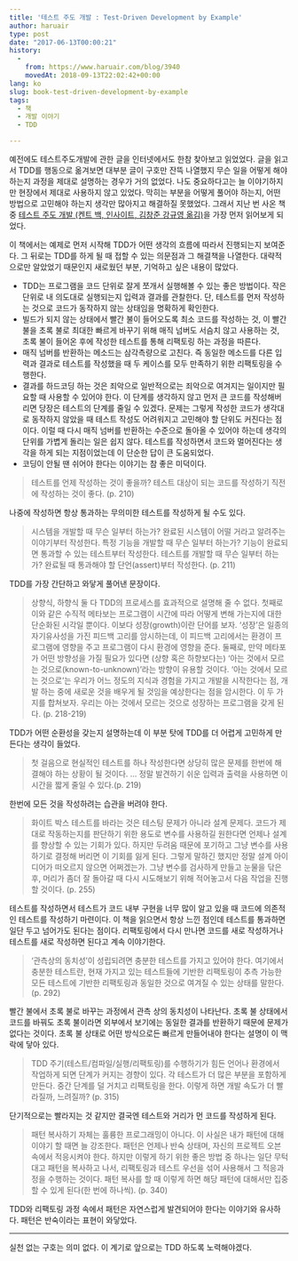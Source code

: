 ```yaml
---
title: '테스트 주도 개발 : Test-Driven Development by Example'
author: haruair
type: post
date: "2017-06-13T00:00:21"
history:
  - 
    from: https://www.haruair.com/blog/3940
    movedAt: 2018-09-13T22:02:42+00:00
lang: ko
slug: book-test-driven-development-by-example
tags:
  - 책
  - 개발 이야기
  - TDD

---
```

예전에도 테스트주도개발에 관한 글을 인터넷에서도 한참 찾아보고 읽었었다. 글을 읽고서 TDD를 행동으로 옮겨보면 대부분 글이 구호만 잔뜩 나열했지 무슨 일을 어떻게 해야 하는지 과정을 제대로 설명하는 경우가 거의 없었다. 나도 중요하다고는 늘 이야기하지만 현장에서 제대로 사용하지 않고 있었다. 막히는 부분을 어떻게 풀어야 하는지, 어떤 방법으로 고민해야 하는지 생각만 많아지고 해결하질 못했었다. 그래서 지난 번 사온 책 중 [테스트 주도 개발 (켄트 백, 인사이트, 김창준 강규영 옮김)][1]을 가장 먼저 읽어보게 되었다.

이 책에서는 예제로 먼저 시작해 TDD가 어떤 생각의 흐름에 따라서 진행되는지 보여준다. 그 뒤로는 TDD를 하게 될 때 접할 수 있는 의문점과 그 해결책을 나열한다. 대략적으로만 알았었기 때문인지 새로웠던 부분, 기억하고 싶은 내용이 많았다.

  * TDD는 프로그램을 코드 단위로 잘게 쪼개서 실행해볼 수 있는 좋은 방법이다. 작은 단위로 내 의도대로 실행되는지 입력과 결과를 관찰한다. 단, 테스트를 먼저 작성하는 것으로 코드가 동작하지 않는 상태임을 명확하게 확인한다.
  * 빌드가 되지 않는 상태에서 빨간 불이 들어오도록 최소 코드를 작성하는 것, 이 빨간 불을 초록 불로 최대한 빠르게 바꾸기 위해 매직 넘버도 서슴치 않고 사용하는 것, 초록 불이 들어온 후에 작성한 테스트를 통해 리팩토링 하는 과정을 따른다.
  * 매직 넘버를 반환하는 메소드는 삼각측량으로 고친다. 즉 동일한 메소드를 다른 입력과 결과로 테스트를 작성했을 때 두 케이스를 모두 만족하기 위한 리팩토링을 수행한다.
  * 결과를 하드코딩 하는 것은 죄악으로 일반적으로는 죄악으로 여겨지는 일이지만 필요할 때 사용할 수 있어야 한다. 이 단계를 생각하지 않고 먼저 큰 코드를 작성해버리면 당장은 테스트의 단계를 줄일 수 있겠다. 문제는 그렇게 작성한 코드가 생각대로 동작하지 않았을 때 테스트 작성도 어려워지고 고민해야 할 단위도 커진다는 점이다. 이럴 때 다시 매직 넘버를 반환하는 수준으로 돌아올 수 있어야 하는데 생각의 단위를 가볍게 돌리는 일은 쉽지 않다. 테스트를 작성하면서 코드와 멀어진다는 생각을 하게 되는 지점이었는데 이 단순한 답이 큰 도움되었다.
  * 코딩이 안될 땐 쉬어야 한다는 이야기는 참 좋은 미덕이다.

> 테스트를 언제 작성하는 것이 좋을까? 테스트 대상이 되는 코드를 작성하기 직전에 작성하는 것이 좋다. (p. 210) 

나중에 작성하면 항상 통과하는 무의미한 테스트를 작성하게 될 수도 있다.

> 시스템을 개발할 때 무슨 일부터 하는가? 완료된 시스템이 어떨 거라고 알려주는 이야기부터 작성한다. 특정 기능을 개발할 때 무슨 일부터 하는가? 기능이 완료되면 통과할 수 있는 테스트부터 작성한다. 테스트를 개발할 때 무슨 일부터 하는가? 완료될 때 통과해야 할 단언(assert)부터 작성한다. (p. 211) 

TDD를 가장 간단하고 와닿게 풀어낸 문장이다.

> 상향식, 하향식 둘 다 TDD의 프로세스를 효과적으로 설명해 줄 수 없다. 첫째로 이와 같은 수직적 메타보는 프로그램이 시간에 따라 어떻게 변해 가는지에 대한 단순화된 시각일 뿐이다. 이보다 성장(growth)이란 단어를 보자. &#8216;성장&#8217;은 일종의 자기유사성을 가진 피드백 고리를 암시하는데, 이 피드백 고리에서는 환경이 프로그램에 영향을 주고 프로그램이 다시 환경에 영향을 준다. 둘째로, 만약 메타포가 어떤 방향성을 가질 필요가 있다면 (상향 혹은 하향보다는) &#8216;아는 것에서 모르는 것으로(known-to-unknown)&#8217;라는 방향이 유용할 것이다. &#8216;아는 것에서 모르는 것으로&#8217;는 우리가 어느 정도의 지식과 경험을 가지고 개발을 시작한다는 점, 개발 하는 중에 새로운 것을 배우게 될 것임을 예상한다는 점을 암시한다. 이 두 가지를 합쳐보자. 우리는 아는 것에서 모르는 것으로 성장하는 프로그램을 갖게 된다. (p. 218-219) 

TDD가 어떤 순환성을 갖는지 설명하는데 이 부분 탓에 TDD를 더 어렵게 고민하게 만든다는 생각이 들었다.

> 첫 걸음으로 현실적인 테스트를 하나 작성한다면 상당히 많은 문제를 한번에 해결해야 하는 상황이 될 것이다. &#8230; 정말 발견하기 쉬운 입력과 출력을 사용하면 이 시간을 짧게 줄일 수 있다.(p. 219) 

한번에 모든 것을 작성하려는 습관을 버려야 한다.

> 화이트 박스 테스트를 바라는 것은 테스팅 문제가 아니라 설계 문제다. 코드가 제대로 작동하는지를 판단하기 위한 용도로 변수를 사용하길 원한다면 언제나 설계를 향상할 수 있는 기회가 있다. 하지만 두려움 때문에 포기하고 그냥 변수를 사용하기로 결정해 버리면 이 기회를 잃게 된다. 그렇게 말하긴 했지만 정말 설계 아이디어가 떠오르지 않으면 어쩌겠는가. 그냥 변수를 검사하게 만들고 눈물을 닦은 후, 머리가 좀더 잘 돌아갈 때 다시 시도해보기 위해 적어놓고서 다음 작업을 진행할 것이다. (p. 255) 

테스트를 작성하면서 테스트가 코드 내부 구현을 너무 많이 알고 있을 때 코드에 의존적인 테스트를 작성하기 마련이다. 이 책을 읽으면서 항상 느낀 점인데 테스트를 통과하면 일단 두고 넘어가도 된다는 점이다. 리팩토링에서 다시 만나면 코드를 새로 작성하거나 테스트를 새로 작성하면 된다고 계속 이야기한다.

> &#8216;관측상의 동치성&#8217;이 성립되려면 충분한 테스트를 가지고 있어야 한다. 여기에서 충분한 테스트란, 현재 가지고 있는 테스트들에 기반한 리팩토링이 추측 가능한 모든 테스트에 기반한 리팩토링과 동일한 것으로 여겨질 수 있는 상태를 말한다. (p. 292) 

빨간 불에서 초록 불로 바꾸는 과정에서 관측 상의 동치성이 나타난다. 초록 불 상태에서 코드를 바꿔도 초록 불이라면 외부에서 보기에는 동일한 결과를 반환하기 때문에 문제가 없다는 것이다. 초록 불 상태로 어떤 방식으로든 빠르게 만들어내야 한다는 설명이 이 맥락에 닿아 있다.

> TDD 주기(테스트/컴파일/실행/리팩토링)를 수행하기가 힘든 언어나 환경에서 작업하게 되면 단계가 커지는 경향이 있다. 각 테스트가 더 많은 부분을 포함하게 만든다. 중간 단계를 덜 거치고 리팩토링을 한다. 이렇게 하면 개발 속도가 더 빨라질까, 느려질까? (p. 315) 

단기적으로는 빨라지는 것 같지만 결국엔 테스트와 거리가 먼 코드를 작성하게 된다.

> 패턴 복사하기 자체는 훌륭한 프로그래밍이 아니다. 이 사실은 내가 패턴에 대해 이야기 할 때면 늘 강조한다. 패턴은 언제나 반숙 상태며, 자신의 프로젝트 오븐 속에서 적응시켜야 한다. 하지만 이렇게 하기 위한 좋은 방법 중 하나는 일단 무턱대고 패턴을 복사하고 나서, 리팩토링과 테스트 우선을 섞어 사용해서 그 적응과정을 수행하는 것이다. 패턴 복사를 할 때 이렇게 하면 해당 패턴에 대해서만 집중할 수 있게 된다(한 번에 하나씩). (p. 340) 

TDD와 리팩토링 과정 속에서 패턴은 자연스럽게 발견되어야 한다는 이야기와 유사하다. 패턴은 반숙이라는 표현이 와닿았다.

* * *

실천 없는 구호는 의미 없다. 이 계기로 앞으로는 TDD 하도록 노력해야겠다.

 [1]: http://www.insightbook.co.kr/%EB%8F%84%EC%84%9C-%EB%AA%A9%EB%A1%9D/ppp-%EC%8B%9C%EB%A6%AC%EC%A6%88/%ED%85%8C%EC%8A%A4%ED%8A%B8-%EC%A3%BC%EB%8F%84-%EA%B0%9C%EB%B0%9C